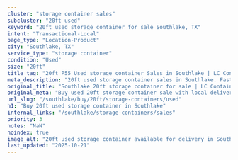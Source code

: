 ```yaml
---
cluster: "storage container sales"
subcluster: "20ft used"
keyword: "20ft used storage container for sale Southlake, TX"
intent: "Transactional-Local"
page_type: "Location-Product"
city: "Southlake, TX"
service_type: "storage container"
condition: "Used"
size: "20ft"
title_tag: "20ft P55 Used storage container Sales in Southlake | LC Container"
meta_description: "20ft used storage container sales in Southlake. Fast delivery, competitive pricing. Serving storage containers area. Quote ID: MSJ. Call (214) 524-4168 for your free quote today."
original_title: "Southlake 20ft storage container for sale | LC Container"
original_meta: "Buy used 20ft storage container sale with local delivery in Southlake, TX. LC Container — local Since 2003. Request a fast quote today."
url_slug: "/southlake/buy/20ft/storage-containers/used"
h1: "Buy 20ft used storage container in Southlake"
internal_links: "/southlake/storage-containers/sales"
priority: 3
notes: "NaN"
noindex: true
image_alt: "20ft used storage container available for delivery in Southlake"
last_updated: "2025-10-21"
---
```


<!-- TODO: Add unique city/inventory copy, images, and internal links here. -->
